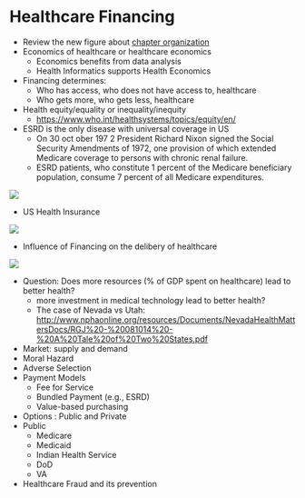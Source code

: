 # Healthcare Financing
- Review the new figure about [chapter organization](../08_summary.md)
- Economics of healthcare or healthcare economics
    - Economics benefits from data analysis
    - Health Informatics supports Health Economics 
- Financing determines:
    - Who has access, who does not have access to, healthcare
    - Who gets more, who gets less, healthcare
- Health equity/equality or inequality/inequity 
    - https://www.who.int/healthsystems/topics/equity/en/
- ESRD is the only disease with universal coverage in US
    - On 30 oct ober 197 2 President Richard Nixon signed the Social Security Amendments of 1972, one provision of which extended Medicare coverage to persons with chronic renal failure. 
    - ESRD patients, who constitute 1 percent of the Medicare beneficiary population, consume 7 percent of all Medicare expenditures.
    
 ![](https://github.com/wcj365/healthcare/blob/master/images/ESRD_impact.PNG)   

- US Health Insurance

![](https://github.com/wcj365/healthcare/blob/master/images/us_health_insurance.jpg)

- Influence of Financing on the delibery of healthcare

![](https://github.com/wcj365/healthcare/blob/master/images/healthcare_financing.jpg)

- Question: Does more resources (% of GDP spent on healthcare) lead to better health? 
    - more investment in medical technology lead to better health?
    - The case of Nevada vs Utah: http://www.nphaonline.org/resources/Documents/NevadaHealthMattersDocs/RGJ%20-%20081014%20-%20A%20Tale%20of%20Two%20States.pdf
- Market: supply and demand
- Moral Hazard
- Adverse Selection
- Payment Models
    - Fee for Service
    - Bundled Payment (e.g., ESRD)
    - Value-based purchasing
- Options : Public and Private
- Public
    - Medicare
    - Medicaid
    - Indian Health Service
    - DoD 
    - VA
- Healthcare Fraud and its prevention

